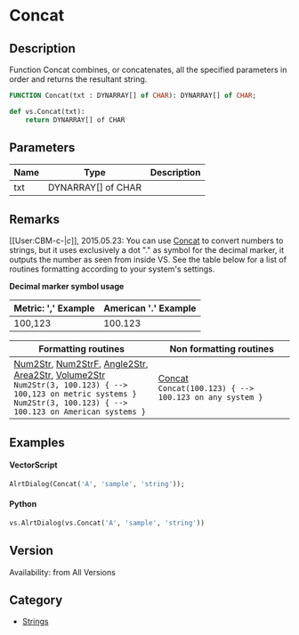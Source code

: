 # Concat

## Description
Function Concat combines, or concatenates, all the specified parameters in order and returns the resultant string.

```pascal
FUNCTION Concat(txt : DYNARRAY[] of CHAR): DYNARRAY[] of CHAR;
```

```python
def vs.Concat(txt):
    return DYNARRAY[] of CHAR
```

## Parameters
|Name|Type|Description|
|---|---|---|
|txt|DYNARRAY[] of CHAR|   |

## Remarks
[[User:CBM-c-|_c_]], 2015.05.23: You can use [Concat](Concat.md) to convert numbers to strings, but it uses exclusively a dot "." as symbol for the decimal marker, it outputs the number as seen from inside VS. See the table below for a list of routines formatting according to your system's settings.

**Decimal marker symbol usage**

| Metric: ',' Example | American '.' Example |
|---------------------|---------------------|
| 100,123             | 100.123             |

| Formatting routines | Non formatting routines |
|---------------------|------------------------|
| [Num2Str](Num2Str.md), [Num2StrF](Num2StrF.md), [Angle2Str](Angle2Str.md), [Area2Str](Area2Str.md), [Volume2Str](Volume2Str.md)<br>`Num2Str(3, 100.123) { --> 100,123 on metric systems }`<br>`Num2Str(3, 100.123) { --> 100.123 on American systems }` | [Concat](Concat.md)<br>`Concat(100.123) { --> 100.123 on any system }` |

## Examples
#### VectorScript ####
```pascal
AlrtDialog(Concat('A', 'sample', 'string'));
```
#### Python ####
```python
vs.AlrtDialog(vs.Concat('A', 'sample', 'string'))
```

## Version
Availability: from All Versions

## Category
* [Strings](../Categories/Strings.md)
